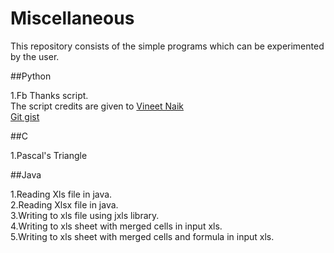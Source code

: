 # Miscellaneous
This repository consists of the simple programs which can be experimented by the user.

##Python  

1.Fb Thanks script.  
The script credits are given to [Vineet Naik](https://github.com/naiquevin)  
[Git gist](https://gist.github.com/naiquevin/5066745)  

##C  

1.Pascal's Triangle

##Java

1.Reading Xls file in java.    
2.Reading Xlsx file in java.    
3.Writing to xls file using jxls library.    
4.Writing to xls sheet with merged cells in input xls.  
5.Writing to xls sheet with merged cells and formula in input xls.
